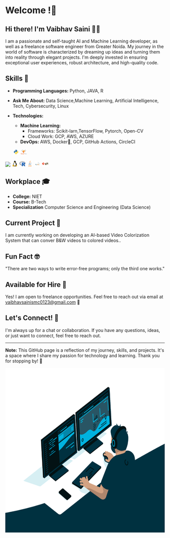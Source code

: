 # Welcome !👋


<!-- [![LinkedIn](download.jpeg)](https://www.linkedin.com/in/vaibhav-saini-90b34924a)
[![Instagram](instagram.png)](Your Instagram Link) -->


## Hi there! I'm  Vaibhav Saini 👨‍💻

I am a passionate and self-taught AI and Machine Learning developer, as well as a freelance software engineer from Greater Noida. My journey in the world of software is characterized by dreaming up ideas and turning them into reality through elegant projects. I'm deeply invested in ensuring exceptional user experiences, robust architecture, and high-quality code.

## Skills 🚀

- **Programming Languages:** Python, JAVA, R
- **Ask Me About:** Data Science,Machine Learning, Artificial Intelligence, Tech, Cybersecurity, Linux
- **Technologies:**
  - **Machine Learning:**
    - Frameworks: Scikit-larn,TensorFlow, Pytorch, Open-CV
    - Cloud Work: GCP, AWS, AZURE
  - **DevOps:** AWS, Docker🐳, GCP, GitHub Actions, CircleCI

  <code><img height="20" src="https://raw.githubusercontent.com/github/explore/80688e429a7d4ef2fca1e82350fe8e3517d3494d/topics/python/python.png"></code>
<code><img height="20" src="https://raw.githubusercontent.com/github/explore/80688e429a7d4ef2fca1e82350fe8e3517d3494d/topics/tensorflow/tensorflow.png"></code>
<!-- <code><img height="20" src="https://raw.githubusercontent.com/github/explore/80688e429a7d4ef2fca1e82350fe8e3517d3494d/topics/cpp/cpp.png"></code> -->
<code><img height="20" src="https://github.com/stodev-com-br/opencv/wiki/logo/OpenCV_logo_no_text.png"></code>
<code><img height="20" src="https://raw.githubusercontent.com/github/explore/80688e429a7d4ef2fca1e82350fe8e3517d3494d/topics/linux/linux.png"></code>
<code><img height="20" src="https://raw.githubusercontent.com/github/explore/80688e429a7d4ef2fca1e82350fe8e3517d3494d/topics/r/r.png"></code>
<code><img height="20" src="https://raw.githubusercontent.com/github/explore/80688e429a7d4ef2fca1e82350fe8e3517d3494d/topics/java/java.png"></code>
<code><img height="20" src="https://raw.githubusercontent.com/github/explore/80688e429a7d4ef2fca1e82350fe8e3517d3494d/topics/mysql/mysql.png"></code>
<code><img height="20" src="https://raw.githubusercontent.com/github/explore/80688e429a7d4ef2fca1e82350fe8e3517d3494d/topics/git/git.png"></code>

## Workplace 🎓

- **College:** NIET
- **Course:** B-Tech
- **Specialization** Computer Science and Engineering (Data Science)

## Current Project 🚀

I am currently working on developing an AI-based Video Colorization System that can conver B&W videos to colored videos..

## Fun Fact 🤓

"There are two ways to write error-free programs; only the third one works."

## Available for Hire 💼

Yes! I am open to freelance opportunities. Feel free to reach out via email at [vaibhavsainismc0123@gmail.com](vaibhavsainismc0123@gmail.com) 🙂

## Let's Connect! 💬

I'm always up for a chat or collaboration. If you have any questions, ideas, or just want to connect, feel free to reach out.

---
**Note:** This GitHub page is a reflection of my journey, skills, and projects. It's a space where I share my passion for technology and learning. Thank you for stopping by! 🚀


 <img align="right" alt="GIF" src="/code.gif?raw=true" width="1000" height="520" />

